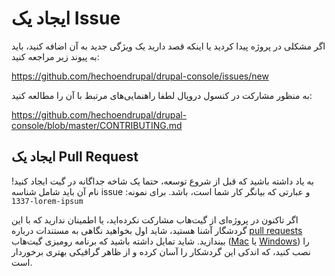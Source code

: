 # ایجاد یک Issue
اگر مشکلی در پروژه پیدا کردید یا اینکه قصد دارید یک ویژگی جدید به آن اضافه کنید، باید به پیوند زیر مراجعه کنید:

https://github.com/hechoendrupal/drupal-console/issues/new

به منظور مشارکت در کنسول دروپال لطفا راهنمایی‌های مرتبط با آن را مطالعه کنید:

https://github.com/hechoendrupal/drupal-console/blob/master/CONTRIBUTING.md

## ایجاد یک  Pull Request
به یاد داشته باشید که قبل از شروع توسعه، حتما یک شاخه جداگانه در گیت ایجاد کنید! نام آن باید شامل شناسه issue و عبارتی که بیانگر کار شما است، باشد. برای نمونه: `1337-lorem-ipsum`

اگر تاکنون در پروژه‌ای از گیت‌هاب مشارکت نکرده‌اید، یا اطمینان ندارید که با این گردشگار آشنا هستید، شاید اول بخواهید نگاهی به مستندات درباره [pull requests](https://help.github.com/articles/using-pull-requests/) بیندازید. شاید تمایل داشته باشید که برنامه رومیزی گیت‌هاب ([Mac](https://mac.github.com) یا [Windows](https://windows.github.com)) را نصب کنید، که اندکی این گردشکار را آسان کرده و از ظاهر گرافیکی بهتری برخوردار است.
